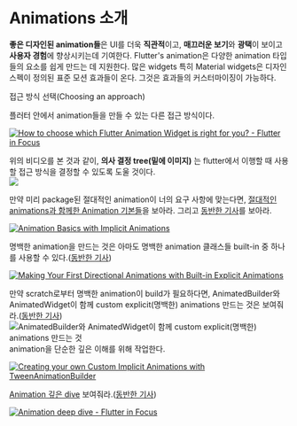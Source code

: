 # Animations 소개

**좋은 디자인된 animation들**은 UI를 더욱 **직관적**이고, **매끄러운 보기**와 **광택**이 보이고 **사용자 경험**에 향상시키는데 기여한다. 
Flutter's animation은 다양한 animation 타입들의 요소를 쉽게 만드는 데 지원한다. 많은 widgets 특히 Material widgets은 디자인 스펙이 정의된 표준 모션 효과들이 온다. 그것은 효과들의 커스터마이징이 가능하다.  

접근 방식 선택(Choosing an approach)  

플러터 안에서 animation들을 만들 수 있는 다른 접근 방식이다.

[![How to choose which Flutter Animation Widget is right for you? - Flutter in Focus](http://img.youtube.com/vi/GXIJJkq_H8g/0.jpg)](https://youtu.be/GXIJJkq_H8g)


위의 비디오를 본 것과 같이, **의사 결정 tree(밑에 이미지)** 는 flutter에서 이행할 때 사용할 접근 방식을 결정할 수 있도록 도울 것이다.  
![](https://docs.flutter.dev/assets/images/docs/ui/animations/animation-decision-tree.png)  

만약 미리 package된 절대적인 animation이 너의 요구 사항에 맞는다면, [절대적인 animations과 함께한 Animation 기본들](https://www.youtube.com/watch?v=IVTjpW3W33s&list=PLjxrf2q8roU2v6UqYlt_KPaXlnjbYySua&index=2)을 보아라. 그리고 [동반한 기사](https://medium.com/flutter/flutter-animation-basics-with-implicit-animations-95db481c5916)를 보아라. 


[![Animation Basics with Implicit Animations](http://img.youtube.com/vi/GXIJJkq_H8g/0.jpg)](https://youtu.be/GXIJJkq_H8g)
  

명백한 animation을 만드는 것은 아마도 명백한 animation 클래스들 built-in 중 하나를 사용할 수 있다.([동반한 기사](https://medium.com/flutter/directional-animations-with-built-in-explicit-animations-3e7c5e6fbbd7))


[![Making Your First Directional Animations with Built-in Explicit Animations](http://img.youtube.com/vi/CunyH6unILQ/0.jpg)](https://youtu.be/CunyH6unILQ) 


만약 scratch로부터 명백한 animation이 build가 필요하다면, AnimatedBuilder와 AnimatedWidget이 함께 custom explicit(명백한) animations 만드는 것은 보여줘라.([동반한 기사](https://medium.com/flutter/when-should-i-useanimatedbuilder-or-animatedwidget-57ecae0959e8))  
![AnimatedBuilder와 AnimatedWidget이 함께 custom explicit(명백한) animations 만드는 것](https://youtu.be/fneC7t4R_B0)  
animation을 단순한 깊은 이해를 위해 작업한다. 

[![Creating your own Custom Implicit Animations with TweenAnimationBuilder](http://img.youtube.com/vi/6KiPEqzJIKQ/0.jpg)](https://youtu.be/6KiPEqzJIKQ)

[Animation 깊은 dive](https://www.youtube.com/watch?v=PbcILiN8rbo&list=PLjxrf2q8roU2v6UqYlt_KPaXlnjbYySua&index=6) 보여줘라.([동반한 기사](https://medium.com/flutter/animation-deep-dive-39d3ffea111f))  

[![Animation deep dive - Flutter in Focus](http://img.youtube.com/vi/PbcILiN8rbo/0.jpg)](https://youtu.be/PbcILiN8rbo)

